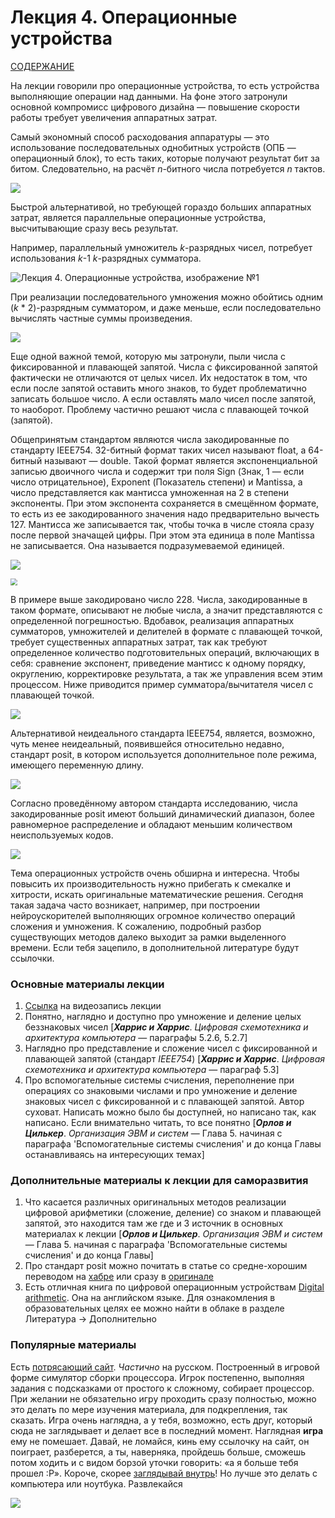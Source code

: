 # Лекция 4. Операционные устройства

[СОДЕРЖАНИЕ](../README.md)

На лекции говорили про операционные устройства, то есть устройства выполняющие операции над данными. На фоне этого затронули основной компромисс цифрового дизайна — повышение скорости работы требует увеличения аппаратных затрат.

Самый экономный способ расходования аппаратуры — это использование последовательных однобитных устройств (ОПБ — операционный блок), то есть таких, которые получают результат бит за битом. Следовательно, на расчёт *n*-битного числа потребуется *n* тактов.

![](pic/seq.png)

Быстрой альтернативой, но требующей гораздо больших аппаратных затрат, является параллельные операционные устройства, высчитывающие сразу весь результат.

Например, параллельный умножитель *k*-разрядных чисел, потребует использования *k*-1 *k*-разрядных сумматора.

![Лекция 4. Операционные устройства, изображение №1](https://sun9-45.userapi.com/c852016/v852016213/1d0567/gSEqavYRdig.jpg)



При реализации последовательного умножения можно обойтись одним (*k* * 2)-разрядным сумматором, и даже меньше, если последовательно вычислять частные суммы произведения.

![](pic/seqmul.png)

Еще одной важной темой, которую мы затронули, пыли числа с фиксированной и плавающей запятой. Числа с фиксированной запятой фактически не отличаются от целых чисел. Их недостаток в том, что если после запятой оставить много знаков, то будет проблематично записать большое число. А если оставлять мало чисел после запятой, то наоборот. Проблему частично решают числа с плавающей точкой (запятой).

Общепринятым стандартом являются числа закодированные по стандарту IEEE754. 32-битный формат таких чисел называют float, а 64-битный называют — double. Такой формат является экспоненциальной записью двоичного числа и содержит три поля Sign (Знак, 1 — если число отрицательное), Exponent (Показатель степени) и Mantissa, а число представляется как мантисса умноженная на 2 в степени экспоненты. При этом экспонента сохраняется в смещённом формате, то есть из ее закодированного значения надо предварительно вычесть 127. Мантисса же записывается так, чтобы точка в числе стояла сразу после первой значащей цифры. При этом эта единица в поле Mantissa не записывается. Она называется подразумеваемой единицей.

![](pic/float.png)

<img src="pic/floatf.png" style="zoom: 67%;" />

В примере выше закодировано число 228. Числа, закодированные в таком формате, описывают не любые числа, а значит представляются с определенной погрешностью. Вдобавок, реализация аппаратных сумматоров, умножителей и делителей в формате с плавающей точкой, требует существенных аппаратных затрат, так как требуют определенное количество подготовительных операций, включающих в себя: сравнение экспонент, приведение мантисс к одному порядку, округлению, корректировке результата, а так же управления всем этим процессом. Ниже приводится пример сумматора/вычитателя чисел с плавающей точкой.

![](pic/addfloat.png)

Альтернативой неидеального стандарта IEEE754, является, возможно, чуть менее неидеальный, появившейся относительно недавно, стандарт posit, в котором используется дополнительное поле режима, имеющего переменную длину.

![](pic/posit.png)

Согласно проведённому автором стандарта исследованию, числа закодированные posit имеют больший динамический диапазон, более равномерное распределение и обладают меньшим количеством неиспользуемых кодов.

![](pic/ieeefeatposit.png)

Тема операционных устройств очень обширна и интересна. Чтобы повысить их производительность нужно прибегать к смекалке и хитрости, искать оригинальные математические решения. Сегодня такая задача часто возникает, например, при построении нейроускорителей выполняющих огромное количество операций сложения и умножения. К сожалению, подробный разбор существующих методов далеко выходит за рамки выделенного времени. Если тебя зацепило, в дополнительной литературе будут ссылочки.

### Основные материалы лекции

1. [Ссылка](https://www.youtube.com/watch?v=7YQWjSkhquI) на видеозапись лекции
2. Понятно, наглядно и доступно про умножение и деление целых беззнаковых чисел [***Харрис и Харрис***. *Цифровая схемотехника и архитектура компьютера* — параграфы 5.2.6, 5.2.7]
3. Наглядно про представление и сложение чисел с фиксированной и плавающей запятой (стандарт *IEEE754*) [***Харрис и Харрис***. *Цифровая схемотехника и архитектура компьютера* — параграф 5.3]
4. Про вспомогательные системы счисления, переполнение при операциях со знаковыми числами и про умножение и деление знаковых чисел с фиксированной и с плавающей запятой. Автор суховат. Написать можно было бы доступней, но написано так, как написано. Если внимательно читать, то все понятно [***Орлов и Цилькер***. *Организация ЭВМ и систем* — Глава 5. начиная с параграфа 'Вспомогательные системы счисления' и до конца Главы останавливаясь на интересующих темах]

### Дополнительные материалы к лекции для саморазвития

1. Что касается различных оригинальных методов реализации цифровой арифметики (сложение, деление) со знаком и плавающей запятой, это находится там же где и 3 источник в основных материалах к лекции [***Орлов и Цилькер***. *Организация ЭВМ и систем* — Глава 5. начиная с параграфа 'Вспомогательные системы счисления' и до конца Главы]
2. Про стандарт posit можно почитать в статье со средне-хорошим переводом на [хабре](https://habr.com/ru/post/465723/) или сразу в [оригинале](http://www.johngustafson.net/pdfs/BeatingFloatingPoint.pdf)
3. Есть отличная книга по цифровой операционным устройствам [Digital arithmetic](https://vk.com/away.php?to=https%3A%2F%2Fwww.sciencedirect.com%2Fbook%2F9781558607989%2Fdigital-arithmetic&cc_key=). Она на английском языке. Для ознакомления в образовательных целях ее можно найти в облаке в разделе Литература → Дополнительно

### Популярные материалы

Есть [потрясающий сайт](https://vk.com/away.php?to=http%3A%2F%2Fnandgame.com%2F&cc_key=). *Частично* на русском. Построенный в игровой форме симулятор сборки процессора. Игрок постепенно, выполняя задания с подсказками от простого к сложному, собирает процессор. При желании не обязательно игру проходить сразу полностью, можно это делать по мере изучения материала, для подкрепления, так сказать. Игра очень наглядна, а у тебя, возможно, есть друг, который сюда не заглядывает и делает все в последний момент. Наглядная **игра** ему не помешает. Давай, не ломайся, кинь ему ссылочку на сайт, он поиграет, разберется, а ты, наверняка, пройдешь больше, сможешь потом ходить и с видом борзой уточки говорить: «а я больше тебя прошел :Р». Короче, скорее [заглядывай внутрь](https://vk.com/away.php?to=http%3A%2F%2Fnandgame.com&cc_key=)! Но лучше это делать с компьютера или ноутбука. Развлекайся

![](pic/site.jpg)